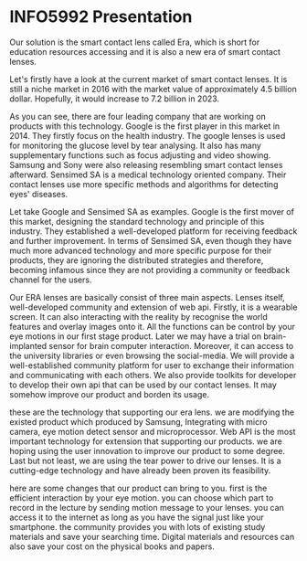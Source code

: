 # INFO5992 Presentation

Our solution is the smart contact lens called Era, which is short for education resources accessing and it is also a new era of smart contact lenses.

Let's firstly have a look at the current market of smart contact lenses. It is still a niche market in 2016 with the market value of approximately 4.5 billion dollar.  Hopefully, it would increase to 7.2 billion in 2023. 

As you can see, there are four leading company that are working on products with this technology. Google is the first player in this market in 2014. They firstly focus on the health industry. The google lenses is used for monitoring the glucose level by tear analysing. It also has many supplementary functions such as focus adjusting and video showing. Samsung and Sony were also releasing resembling smart contact lenses afterward. Sensimed SA is a medical technology oriented company. Their contact lenses use more specific methods and algorithms for detecting eyes' diseases. 

Let take Google and Sensimed SA as examples. Google is the first mover of this market, designing the standard technology and principle of this industry. They established a well-developed platform for receiving feedback and further improvement. In terms of Sensimed SA, even though they have much more advanced technology and more specific purpose for their products, they are ignoring the distributed strategies and therefore, becoming infamous since they are not providing a community or feedback channel for the users. 

Our ERA lenses are basically consist of three main aspects. Lenses itself, well-developed community and extension of web api. Firstly, it is a wearable screen. It can also interacting with the reality by recognise the world features and overlay images onto it. All the functions can be control by your eye motions in our first stage product. Later we may have a trial on brain-implanted sensor for brain computer interaction. Moreover, it can access to the university libraries or even browsing the social-media. We will provide a well-established community platform for user to exchange their information and communicating with each others. We also provide toolkits for developer to develop their own api that can be used by our contact lenses. It may somehow improve our product and borden its usage. 

these are the technology that supporting our era lens. we are modifying the existed product which produced by Samsung, Integrating with micro camera, eye motion detect sensor and microprocessor. Web API is the most important technology for extension that supporting our products. we are hoping using the user innovation to improve our product to some degree. Last but not least, we are using the tear power to drive our lenses. It is a cutting-edge technology and have already been proven its feasibility.

here are some changes that our product can bring to you. first is the efficient interaction by your eye motion. you can choose which part to record in the lecture by sending motion message to your lenses. you can access it to the internet as long as you have the signal just like your smartphone. the community provides you with lots of existing study materials and save your searching time. Digital materials and resources can also save your cost on the physical books and papers. 


